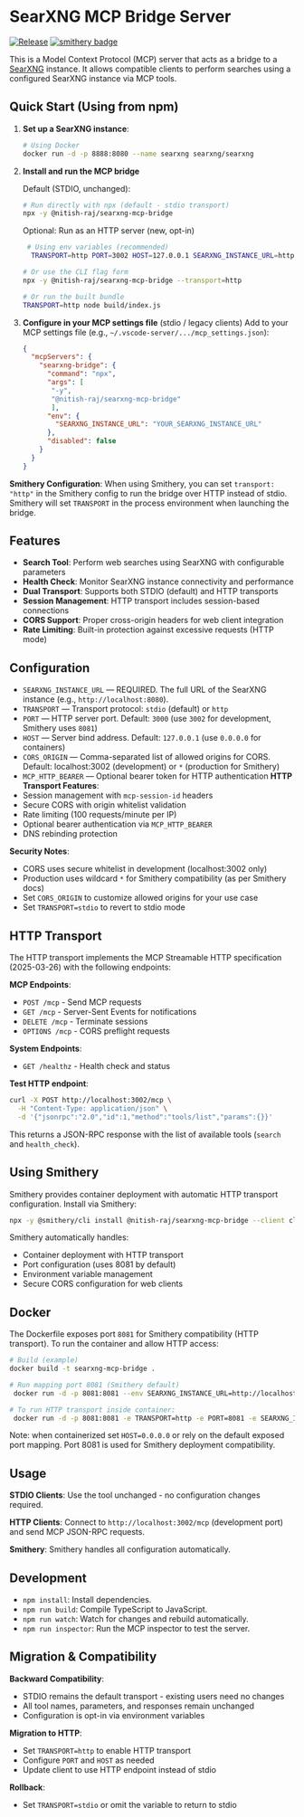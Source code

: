 # SearXNG MCP Bridge Server

[![Release](https://github.com/nitish-raj/searxng-mcp-bridge/actions/workflows/release.yml/badge.svg)](https://github.com/nitish-raj/searxng-mcp-bridge/actions/workflows/release.yml)
[![smithery badge](https://smithery.ai/badge/@nitish-raj/searxng-mcp-bridge)](https://smithery.ai/server/@nitish-raj/searxng-mcp-bridge)

This is a Model Context Protocol (MCP) server that acts as a bridge to a [SearXNG](https://github.com/searxng/searxng) instance. It allows compatible clients to perform searches using a configured SearXNG instance via MCP tools.

## Quick Start (Using from npm)

1. **Set up a SearXNG instance**:
   ```bash
   # Using Docker
   docker run -d -p 8888:8080 --name searxng searxng/searxng
   ```

2. **Install and run the MCP bridge**

   Default (STDIO, unchanged):
   ```bash
   # Run directly with npx (default - stdio transport)
   npx -y @nitish-raj/searxng-mcp-bridge
   ```

   Optional: Run as an HTTP server (new, opt-in)
   ```bash
    # Using env variables (recommended)
     TRANSPORT=http PORT=3002 HOST=127.0.0.1 SEARXNG_INSTANCE_URL=http://localhost:8080 npx -y @nitish-raj/searxng-mcp-bridge

   # Or use the CLI flag form
   npx -y @nitish-raj/searxng-mcp-bridge --transport=http

   # Or run the built bundle
   TRANSPORT=http node build/index.js
   ```

3. **Configure in your MCP settings file** (stdio / legacy clients)
   Add to your MCP settings file (e.g., `~/.vscode-server/.../mcp_settings.json`):
   ```json
   {
     "mcpServers": {
       "searxng-bridge": {
         "command": "npx",
         "args": [
          "-y",
          "@nitish-raj/searxng-mcp-bridge"
          ],
         "env": {
           "SEARXNG_INSTANCE_URL": "YOUR_SEARXNG_INSTANCE_URL"
         },
         "disabled": false
       }
     }
   }
   ```

**Smithery Configuration**: When using Smithery, you can set `transport: "http"` in the Smithery config to run the bridge over HTTP instead of stdio. Smithery will set `TRANSPORT` in the process environment when launching the bridge.

## Features

* **Search Tool**: Perform web searches using SearXNG with configurable parameters
* **Health Check**: Monitor SearXNG instance connectivity and performance
* **Dual Transport**: Supports both STDIO (default) and HTTP transports
* **Session Management**: HTTP transport includes session-based connections
* **CORS Support**: Proper cross-origin headers for web client integration
* **Rate Limiting**: Built-in protection against excessive requests (HTTP mode)

## Configuration

- `SEARXNG_INSTANCE_URL` — REQUIRED. The full URL of the SearXNG instance (e.g., `http://localhost:8080`).
 - `TRANSPORT` — Transport protocol: `stdio` (default) or `http`
 - `PORT` — HTTP server port. Default: `3000` (use `3002` for development, Smithery uses `8081`)
 - `HOST` — Server bind address. Default: `127.0.0.1` (use `0.0.0.0` for containers)
 - `CORS_ORIGIN` — Comma-separated list of allowed origins for CORS. Default: localhost:3002 (development) or `*` (production for Smithery)
 - `MCP_HTTP_BEARER` — Optional bearer token for HTTP authentication
 **HTTP Transport Features**:
- Session management with `mcp-session-id` headers
- Secure CORS with origin whitelist validation
- Rate limiting (100 requests/minute per IP)
- Optional bearer authentication via `MCP_HTTP_BEARER`
- DNS rebinding protection

**Security Notes**:
- CORS uses secure whitelist in development (localhost:3002 only)
- Production uses wildcard `*` for Smithery compatibility (as per Smithery docs)
- Set `CORS_ORIGIN` to customize allowed origins for your use case
- Set `TRANSPORT=stdio` to revert to stdio mode

## HTTP Transport

The HTTP transport implements the MCP Streamable HTTP specification (2025-03-26) with the following endpoints:

**MCP Endpoints**:
- `POST /mcp` - Send MCP requests
- `GET /mcp` - Server-Sent Events for notifications  
- `DELETE /mcp` - Terminate sessions
- `OPTIONS /mcp` - CORS preflight requests

**System Endpoints**:
- `GET /healthz` - Health check and status

**Test HTTP endpoint**:
```bash
curl -X POST http://localhost:3002/mcp \
  -H "Content-Type: application/json" \
  -d '{"jsonrpc":"2.0","id":1,"method":"tools/list","params":{}}'
```

This returns a JSON-RPC response with the list of available tools (`search` and `health_check`).

## Using Smithery

Smithery provides container deployment with automatic HTTP transport configuration. Install via Smithery:

```bash
npx -y @smithery/cli install @nitish-raj/searxng-mcp-bridge --client claude
```

Smithery automatically handles:
- Container deployment with HTTP transport
- Port configuration (uses 8081 by default)
- Environment variable management
- Secure CORS configuration for web clients

## Docker

The Dockerfile exposes port `8081` for Smithery compatibility (HTTP transport). To run the container and allow HTTP access:
```bash
# Build (example)
docker build -t searxng-mcp-bridge .

# Run mapping port 8081 (Smithery default)
 docker run -d -p 8081:8081 --env SEARXNG_INSTANCE_URL=http://localhost:8080 --name searxng-mcp-bridge searxng-mcp-bridge

# To run HTTP transport inside container:
 docker run -d -p 8081:8081 -e TRANSPORT=http -e PORT=8081 -e SEARXNG_INSTANCE_URL=http://localhost:8080 searxng-mcp-bridge
```

Note: when containerized set `HOST=0.0.0.0` or rely on the default exposed port mapping. Port 8081 is used for Smithery deployment compatibility.

## Usage

**STDIO Clients**: Use the tool unchanged - no configuration changes required.

**HTTP Clients**: Connect to `http://localhost:3002/mcp` (development port) and send MCP JSON-RPC requests.

**Smithery**: Smithery handles all configuration automatically.

## Development

* `npm install`: Install dependencies.
* `npm run build`: Compile TypeScript to JavaScript.
* `npm run watch`: Watch for changes and rebuild automatically.
* `npm run inspector`: Run the MCP inspector to test the server.

## Migration & Compatibility

**Backward Compatibility**: 
- STDIO remains the default transport - existing users need no changes
- All tool names, parameters, and responses remain unchanged
- Configuration is opt-in via environment variables

**Migration to HTTP**:
- Set `TRANSPORT=http` to enable HTTP transport
- Configure `PORT` and `HOST` as needed
- Update client to use HTTP endpoint instead of stdio

**Rollback**:
- Set `TRANSPORT=stdio` or omit the variable to return to stdio
